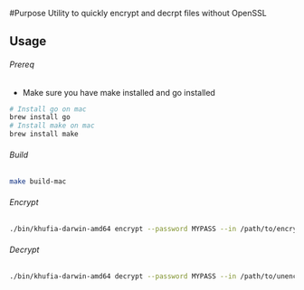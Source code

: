#Purpose
Utility to quickly encrypt and decrpt files without OpenSSL

## Usage

###### Prereq
- Make sure you have make installed and go installed

```sh
# Install go on mac
brew install go
# Install make on mac
brew install make
```

###### Build

```sh
make build-mac
```

###### Encrypt

```sh
./bin/khufia-darwin-amd64 encrypt --password MYPASS --in /path/to/encrypted/file --out /path/to/decrypted/file
```

###### Decrypt

```sh
./bin/khufia-darwin-amd64 decrypt --password MYPASS --in /path/to/unencrypted/file --out /path/to/encrypted/file
```
